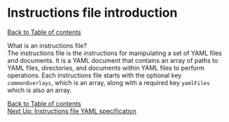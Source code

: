 # Instructions file introduction

[Back to Table of contents](../documentation.md)  

What is an instructions file?  
The instructions file is the instructions for manipulating a set of YAML files and documents.  It is a YAML document that contains an array of paths to YAML files, directories, and documents within YAML files to perform operations.  Each instructions file starts with the optional key `commonOverlays`, which is an array, along with a required key `yamlFiles` which is also an array.  

[Back to Table of contents](../documentation.md)  
[Next Up: Instructions file YAML specification](instructionsFileSpec.md)